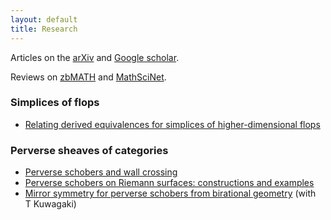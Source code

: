 ```yaml
---
layout: default
title: Research
---
```


Articles on the <a href="http://arxiv.org/a/donovan_w_1">arXiv</a> and <a href="http://scholar.google.co.uk/citations?user=ebG93rYAAAAJ">Google scholar</a>.

Reviews on <a href="https://www.zbmath.org/?q=ai:donovan.will">zbMATH</a> and <a href="http://www.ams.org/mathscinet/search/publications.html?pg1=INDI&s1=971838">MathSciNet</a>.

### Simplices of flops

- <a href="http://arxiv.org/abs/2108.10541">Relating derived equivalences for simplices of higher-dimensional flops</a>

### Perverse sheaves of categories

- <a href="http://arxiv.org/abs/1703.00592">Perverse schobers and wall crossing</a>
- <a href="http://arxiv.org/abs/1801.05319">Perverse schobers on Riemann surfaces: constructions and examples</a>
- <a href="http://arxiv.org/abs/1903.11226">Mirror symmetry for perverse schobers from birational geometry</a> (with T&nbsp;Kuwagaki)
